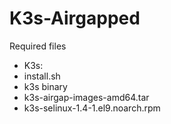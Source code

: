 # K3s-Airgapped
Required files
- K3s:
- install.sh
- k3s binary
- k3s-airgap-images-amd64.tar
- k3s-selinux-1.4-1.el9.noarch.rpm
